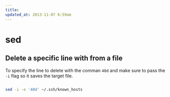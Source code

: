 ```yaml
---
title:
updated_at: 2013-11-07 6:59am
---
```


# sed

## Delete a specific line with from a file

To specify the line to delete with the comman `40d` and make sure to pass the `-i` flag so it saves the target file.

```bash

sed -i -e '40d' ~/.ssh/known_hosts

```
